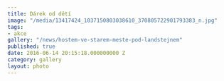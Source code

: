 ```yaml
---
title: Dárek od dětí
image: "/media/13417424_1037150803038610_370805722901793383_n.jpg"
tags:
- akce
gallery: "/news/hostem-ve-starem-meste-pod-landstejnem"
published: true
date: 2016-06-14 20:15:18.000000000 Z
category: gallery
layout: photo
---
```

